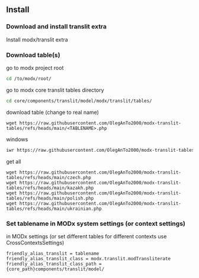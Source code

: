 ## Install

### Download and install translit extra

Install modx/translit extra

### Download table(s)

go to modx project root

```bash
cd /to/modx/root/
```

go to modx core translit tables directory

```bash
cd core/components/translit/model/modx/translit/tables/
```

download table (change <TABLENAME> to real name)
```
wget https://raw.githubusercontent.com/OlegAnTo2000/modx-translit-tables/refs/heads/main/<TABLENAME>.php
```

windows
```bash
iwr https://raw.githubusercontent.com/OlegAnTo2000/modx-translit-tables/refs/heads/main/<TABLENAME>.php -OutFile <TABLENAME>.php
```

get all
```
wget https://raw.githubusercontent.com/OlegAnTo2000/modx-translit-tables/refs/heads/main/czech.php
wget https://raw.githubusercontent.com/OlegAnTo2000/modx-translit-tables/refs/heads/main/kazakh.php
wget https://raw.githubusercontent.com/OlegAnTo2000/modx-translit-tables/refs/heads/main/polish.php
wget https://raw.githubusercontent.com/OlegAnTo2000/modx-translit-tables/refs/heads/main/ukrainian.php
```

### Set tablename in MODx system settings (or context settings)

in MODx settings (or set different tables for different contexts use CrossContextsSettings)
```
friendly_alias_translit = tablename
friendly_alias_translit_class = modx.translit.modTransliterate
friendly_alias_translit_class_path = {core_path}components/translit/model/
```

